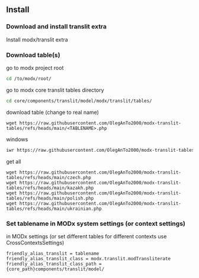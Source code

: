 ## Install

### Download and install translit extra

Install modx/translit extra

### Download table(s)

go to modx project root

```bash
cd /to/modx/root/
```

go to modx core translit tables directory

```bash
cd core/components/translit/model/modx/translit/tables/
```

download table (change <TABLENAME> to real name)
```
wget https://raw.githubusercontent.com/OlegAnTo2000/modx-translit-tables/refs/heads/main/<TABLENAME>.php
```

windows
```bash
iwr https://raw.githubusercontent.com/OlegAnTo2000/modx-translit-tables/refs/heads/main/<TABLENAME>.php -OutFile <TABLENAME>.php
```

get all
```
wget https://raw.githubusercontent.com/OlegAnTo2000/modx-translit-tables/refs/heads/main/czech.php
wget https://raw.githubusercontent.com/OlegAnTo2000/modx-translit-tables/refs/heads/main/kazakh.php
wget https://raw.githubusercontent.com/OlegAnTo2000/modx-translit-tables/refs/heads/main/polish.php
wget https://raw.githubusercontent.com/OlegAnTo2000/modx-translit-tables/refs/heads/main/ukrainian.php
```

### Set tablename in MODx system settings (or context settings)

in MODx settings (or set different tables for different contexts use CrossContextsSettings)
```
friendly_alias_translit = tablename
friendly_alias_translit_class = modx.translit.modTransliterate
friendly_alias_translit_class_path = {core_path}components/translit/model/
```

